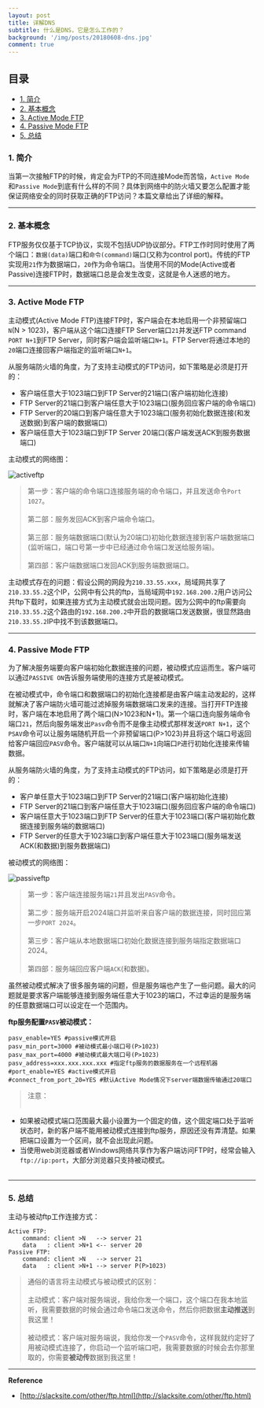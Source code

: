 ```yaml
---
layout: post
title: 详解DNS
subtitle: 什么是DNS，它是怎么工作的？
background: '/img/posts/20180608-dns.jpg'
comment: true
---
```


## 目录

- [1. 简介](#1)
- [2. 基本概念](#2)
- [3. Active Mode FTP](#3)
- [4. Passive Mode FTP](#4)
- [5. 总结](#5)

<h3 id="1">1. 简介</h3>

当第一次接触FTP的时候，肯定会为FTP的不同连接Mode而苦恼，`Active Mode`和`Passive Mode`到底有什么样的不同？具体到网络中的防火墙又要怎么配置才能保证网络安全的同时获取正确的FTP访问？本篇文章给出了详细的解释。

---

<h3 id="2">2. 基本概念</h3>

FTP服务仅仅基于TCP协议，实现不包括UDP协议部分。FTP工作时同时使用了两个端口：`数据(data)`端口和`命令(command)`端口(又称为control port)。传统的FTP实现用`21`作为数据端口，`20`作为命令端口。当使用不同的Mode(Active或者Passive)连接FTP时，数据端口总是会发生改变，这就是令人迷惑的地方。

---

<h3 id="3">3. Active Mode FTP</h3>

主动模式(Active Mode FTP)连接FTP时，客户端会在本地启用一个非预留端口`N`(N > 1023)，客户端从这个端口连接FTP Server端口`21`并发送FTP command `PORT N+1`到FTP Server，同时客户端会监听端口`N+1`。FTP Server将通过本地的`20`端口连接回客户端指定的监听端口`N+1`。

从服务端防火墙的角度，为了支持主动模式的FTP访问，如下策略是必须是打开的：

- 客户端任意大于1023端口到FTP Server的21端口(客户端初始化连接)
- FTP Server的21端口到客户端任意大于1023端口(服务回应客户端的命令端口)
- FTP Server的20端口到客户端任意大于1023端口(服务初始化数据连接(和发送数据)到客户端的数据端口)
- 客户端任意大于1023端口到FTP Server 20端口(客户端发送ACK到服务数据端口)

主动模式的网络图：

![activeftp](/img/posts/activeftp.png)

> 第一步：客户端的命令端口连接服务端的命令端口，并且发送命令`Port 1027`。<br><br>
第二部：服务发回ACK到客户端命令端口。<br><br>
第三部：服务端数据端口(默认为20端口)初始化数据连接到客户端数据端口(监听端口，端口号第一步中已经通过命令端口发送给服务端)。<br><br>
第四部：客户端数据端口发回ACK到服务端数据端口。

主动模式存在的问题：假设公网的网段为`210.33.55.xxx`，局域网共享了`210.33.55.2`这个IP，公网中有公共的ftp，当局域网中`192.168.200.2`用户访问公共ftp下载时，如果连接方式为主动模式就会出现问题。因为公网中的ftp需要向`210.33.55.2`这个路由的`192.168.200.2`中开启的数据端口发送数据，很显然路由`210.33.55.2`IP中找不到该数据端口。

---

<h3 id="4">4. Passive Mode FTP</h3>

为了解决服务端要向客户端初始化数据连接的问题，被动模式应运而生。客户端可以通过`PASSIVE ON`告诉服务端使用的连接方式是被动模式。

在被动模式中，命令端口和数据端口的初始化连接都是由客户端主动发起的，这样就解决了客户端防火墙可能过滤掉服务端数据端口发来的连接。当打开FTP连接时，客户端在本地启用了两个端口(N>1023和N+1)。第一个端口连向服务端命令端口`21`，然后向服务端发出`Pasv`命令而不是像主动模式那样发送`PORT N+1`，这个`PSAV`命令可以让服务端随机开启一个非预留端口(P>1023)并且将这个端口号返回给客户端回应`PASV`命令。客户端就可以从端口`N+1`向端口`P`进行初始化连接来传输数据。

从服务端防火墙的角度，为了支持主动模式的FTP访问，如下策略是必须是打开的：

- 客户单任意大于1023端口到FTP Server的21端口(客户端初始化连接)
- FTP Server的21端口到客户端任意大于1023端口(服务回应客户端的命令端口)
- 客户端任意大于1023端口到FTP Server的任意大于1023端口(客户端初始化数据连接到服务端的数据端口)
- FTP Server的任意大于1023端口到客户端任意大于1023端口(服务端发送ACK(和数据)到服务数据端口)

被动模式的网络图：

![passiveftp](/img/posts/passiveftp.png)

> 第一步：客户端连接服务端`21`并且发出`PASV`命令。<br><br>
第二步：服务端开启2024端口并监听来自客户端的数据连接，同时回应第一步`PORT 2024`。<br><br>
第三步：客户端从本地数据端口初始化数据连接到服务端指定数据端口2024。<br><br>
第四部：服务端回应客户端`ACK`(和数据)。

虽然被动模式解决了很多服务端的问题，但是服务端也产生了一些问题。最大的问题就是要求客户端能够连接到服务端任意大于1023的端口，不过幸运的是服务端的任意数据端口可以设定在一个范围内。

**ftp服务配置`PASV`被动模式：**

    pasv_enable=YES #passive模式开启
    pasv_min_port=3000 #被动模式最小端口号(P>1023)
    pasv_max_port=4000 #被动模式最大端口号(P>1023)
    pasv_address=xxx.xxx.xxx.xxx #指定ftp服务的数据服务在一个远程机器
    #port_enable=YES #active模式开启
    #connect_from_port_20=YES #默认Active Mode情况下server端数据传输通过20端口

> 注意：<br><br>
- 如果被动模式端口范围最大最小设置为一个固定的值，这个固定端口处于监听状态时，新的客户端不能用被动模式连接到ftp服务，原因还没有弄清楚。如果把端口设置为一个区间，就不会出现此问题。
- 当使用web浏览器或者Windows网络共享作为客户端访问FTP时，经常会输入`ftp://ip:port`，大部分浏览器只支持被动模式。<br><br>

---

<h3 id="5">5. 总结</h3>

主动与被动ftp工作连接方式：

    Active FTP:
        command: client >N   --> server 21
        data   : client >N+1 <-- server 20 
    Passive FTP:
        command: client >N   --> server 21
        data   : client >N+1 --> server P(P>1023)

> 通俗的语言将主动模式与被动模式的区别：<br><br>
主动模式：客户端对服务端说，我给你发一个端口，这个端口在我本地监听，我需要数据的时候会通过命令端口发送命令，然后你把数据**主动推送**到我这里！<br><br>
被动模式：客户端对服务端说，我给你发一个`PASV`命令，这样我就约定好了用被动模式连接了，你启动一个监听端口吧，我需要数据的时候会去你那里取的，你需要**被动传**数据到我这里！

---

**Reference**

- [http://slacksite.com/other/ftp.html](http://slacksite.com/other/ftp.html)
